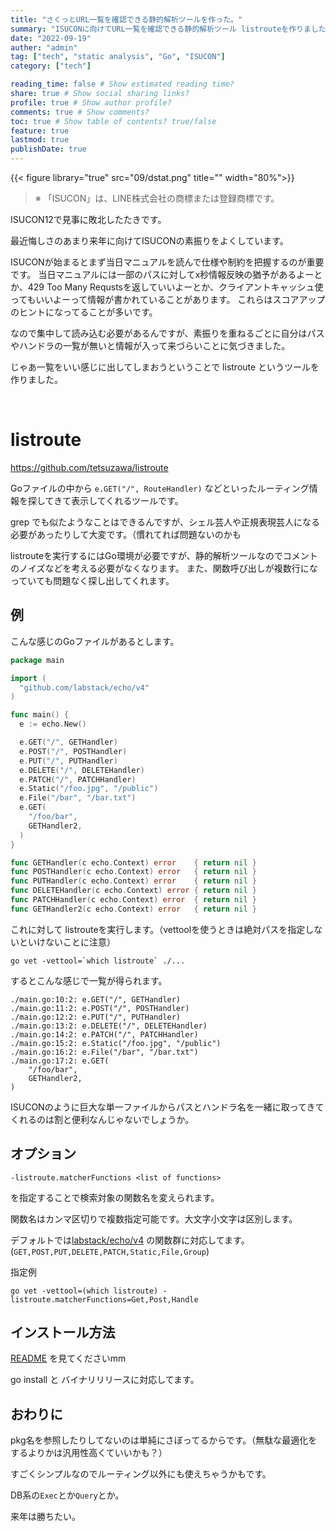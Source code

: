 ```yaml
---
title: "さくっとURL一覧を確認できる静的解析ツールを作った。"
summary: "ISUCONに向けてURL一覧を確認できる静的解析ツール listrouteを作りました。"
date: "2022-09-19"
auther: "admin"
tag: ["tech", "static analysis", "Go", "ISUCON"]
category: ["tech"]

reading_time: false # Show estimated reading time?
share: true # Show social sharing links?
profile: true # Show author profile?
comments: true # Show comments?
toc: true # Show table of contents? true/false
feature: true
lastmod: true
publishDate: true
---
```


{{< figure library="true" src="09/dstat.png" title="" width="80%">}}

> ※ 「ISUCON」は、LINE株式会社の商標または登録商標です。

ISUCON12で見事に敗北したたきです。

最近悔しさのあまり来年に向けてISUCONの素振りをよくしています。

ISUCONが始まるとまず当日マニュアルを読んで仕様や制約を把握するのが重要です。
当日マニュアルには一部のパスに対してx秒情報反映の猶予があるよーとか、429 Too Many Requstsを返していいよーとか、クライアントキャッシュ使ってもいいよーって情報が書かれていることがあります。
これらはスコアアップのヒントになってることが多いです。

なので集中して読み込む必要があるんですが、素振りを重ねるごとに自分はパスやハンドラの一覧が無いと情報が入って来づらいことに気づきました。

じゃあ一覧をいい感じに出してしまおうということで listroute というツールを作りました。

<br> 

# listroute

https://github.com/tetsuzawa/listroute

Goファイルの中から `e.GET("/", RouteHandler)` などといったルーティング情報を探してきて表示してくれるツールです。

grep でも似たようなことはできるんですが、シェル芸人や正規表現芸人になる必要があったりして大変です。（慣れてれば問題ないのかも

listrouteを実行するにはGo環境が必要ですが、静的解析ツールなのでコメントのノイズなどを考える必要がなくなります。
また、関数呼び出しが複数行になっていても問題なく探し出してくれます。


## 例

こんな感じのGoファイルがあるとします。

```go
package main

import (
  "github.com/labstack/echo/v4"
)

func main() {
  e := echo.New()

  e.GET("/", GETHandler)
  e.POST("/", POSTHandler)
  e.PUT("/", PUTHandler)
  e.DELETE("/", DELETEHandler)
  e.PATCH("/", PATCHHandler)
  e.Static("/foo.jpg", "/public")
  e.File("/bar", "/bar.txt")
  e.GET(
    "/foo/bar",
    GETHandler2,
  )
}

func GETHandler(c echo.Context) error    { return nil }
func POSTHandler(c echo.Context) error   { return nil }
func PUTHandler(c echo.Context) error    { return nil }
func DELETEHandler(c echo.Context) error { return nil }
func PATCHHandler(c echo.Context) error  { return nil }
func GETHandler2(c echo.Context) error   { return nil }

```

これに対して listrouteを実行します。（vettoolを使うときは絶対パスを指定しないといけないことに注意）

```shell
go vet -vettool=`which listroute` ./...
```

するとこんな感じで一覧が得られます。


```text
./main.go:10:2: e.GET("/", GETHandler)
./main.go:11:2: e.POST("/", POSTHandler)
./main.go:12:2: e.PUT("/", PUTHandler)
./main.go:13:2: e.DELETE("/", DELETEHandler)
./main.go:14:2: e.PATCH("/", PATCHHandler)
./main.go:15:2: e.Static("/foo.jpg", "/public")
./main.go:16:2: e.File("/bar", "/bar.txt")
./main.go:17:2: e.GET(
	"/foo/bar",
	GETHandler2,
)
```



ISUCONのように巨大な単一ファイルからパスとハンドラ名を一緒に取ってきてくれるのは割と便利なんじゃないでしょうか。


## オプション

```
-listroute.matcherFunctions <list of functions>
```

を指定することで検索対象の関数名を変えられます。

関数名はカンマ区切りで複数指定可能です。大文字小文字は区別します。

デフォルトでは[labstack/echo/v4](https://github.com/labstack/echo) の関数群に対応してます。 (`GET,POST,PUT,DELETE,PATCH,Static,File,Group`)

指定例

```
go vet -vettool=(which listroute) -listroute.matcherFunctions=Get,Post,Handle
```


## インストール方法


[README](https://github.com/tetsuzawa/listroute) を見てくださいmm

go install と バイナリリリースに対応してます。



## おわりに

pkg名を参照したりしてないのは単純にさぼってるからです。（無駄な最適化をするよりかは汎用性高くていいかも？）

すごくシンプルなのでルーティング以外にも使えちゃうかもです。

DB系の`Exec`とか`Query`とか。

来年は勝ちたい。
